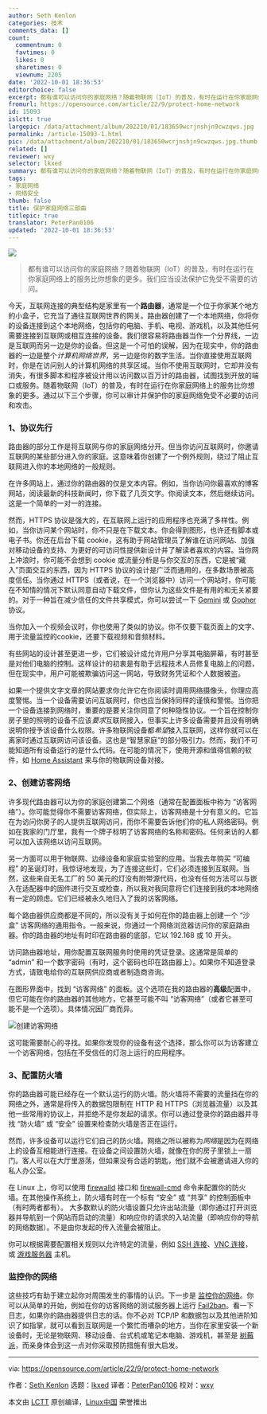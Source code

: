 ```yaml
---
author: Seth Kenlon
categories: 技术
comments_data: []
count:
  commentnum: 0
  favtimes: 0
  likes: 0
  sharetimes: 0
  viewnum: 2205
date: '2022-10-01 18:36:53'
editorchoice: false
excerpt: 都有谁可以访问你的家庭网络？随着物联网（IoT）的普及，有时在运行在你家庭网络上的服务比你想象的更多。我们应当设法保护它免受不需要的访问。
fromurl: https://opensource.com/article/22/9/protect-home-network
id: 15093
islctt: true
largepic: /data/attachment/album/202210/01/183650wcrjnshjn9cwzqws.jpg
permalink: /article-15093-1.html
pic: /data/attachment/album/202210/01/183650wcrjnshjn9cwzqws.jpg.thumb.jpg
related: []
reviewer: wxy
selector: lkxed
summary: 都有谁可以访问你的家庭网络？随着物联网（IoT）的普及，有时在运行在你家庭网络上的服务比你想象的更多。我们应当设法保护它免受不需要的访问。
tags:
- 家庭网络
- 网络安全
thumb: false
title: 保护家庭网络三部曲
titlepic: true
translator: PeterPan0106
updated: '2022-10-01 18:36:53'
---
```


![](/data/attachment/album/202210/01/183650wcrjnshjn9cwzqws.jpg)



> 
> 都有谁可以访问你的家庭网络？随着物联网（IoT）的普及，有时在运行在你家庭网络上的服务比你想象的更多。我们应当设法保护它免受不需要的访问。
> 
> 
> 


今天，互联网连接的典型结构是家里有一个**路由器**，通常是一个位于你家某个地方的小盒子，它充当了通往互联网世界的网关。路由器创建了一个本地网络，你将你的设备连接到这个本地网络，包括你的电脑、手机、电视、游戏机，以及其他任何需要连接到互联网或相互连接的设备。我们很容易将路由器当作一个分界线，一边是互联网而另一边是你的设备。但这是一个可怕的误解，因为在现实中，你的路由器的一边是整个*计算机网络世界*，另一边是你的数字生活。当你直接使用互联网时，你是在访问别人的计算机网络的共享区域。当你不使用互联网时，它却并没有消失，有很多脚本和程序被设计用以访问数以百万计的路由器，试图找到开放的端口或服务。随着物联网（IoT）的普及，有时在运行在你家庭网络上的服务比你想象的更多。通过以下三个步骤，你可以审计并保护你的家庭网络免受不必要的访问和攻击。


### 1、协议先行


路由器的部分工作是将互联网与你的家庭网络分开。但当你访问互联网时，你邀请互联网的某些部分进入你的家庭。这意味着你创建了一个例外规则，绕过了阻止互联网进入你的本地网络的一般规则。


在许多网站上，通过你的路由器的仅是文本内容。例如，当你访问你最喜欢的博客网站，阅读最新的科技新闻时，你下载了几页文字。你阅读文本，然后继续访问。这是一个简单的一对一的连接。


然而，HTTPS 协议是强大的，在互联网上运行的应用程序也充满了多样性。例如，当你访问某个网站时，你不只是在下载文本。你会得到图形，也许还有脚本或电子书。你还在后台下载 cookie，这有助于网站管理员了解谁在访问网站、加强对移动设备的支持、为更好的可访问性提供新设计并了解读者喜欢的内容。当你网上冲浪时，你可能不会想到 cookie 或流量分析是与你交互的东西，它是被“藏入”页面交互的东西，因为 HTTPS 协议的设计是广泛而通用的，在多数场景被高度信任。当你通过 HTTPS（或者说，在一个浏览器中）访问一个网站时，你可能在不知情的情况下默认同意自动下载文件，但你认为这些文件是有用的和无关紧要的。对于一种旨在减少信任的文件共享模式，你可以尝试一下 [Gemini](https://opensource.com/article/20/10/gemini-internet-protocol) 或 [Gopher](https://opensource.com/article/16/12/yearbook-compute-its-1989#gopher) 协议。


当你加入一个视频会议时，你也使用了类似的协议。你不仅要下载页面上的文字、用于流量监控的cookie，还要下载视频和音频材料。


有些网站的设计甚至更进一步，它们被设计成允许用户分享其电脑屏幕，有时甚至是对他们电脑的控制。这样设计的初衷是有助于远程技术人员修复电脑上的问题，但在现实中，用户可能被欺骗访问这一网站，导致财务凭证和个人数据被盗。


如果一个提供文字文章的网站要求你允许它在你阅读时调用网络摄像头，你理应高度警惕。当一个设备需要访问互联网时，你也应当保持同样的谨慎和警惕。当你把一个设备连接到网络时，重要的是要关注你同意了何种隐性协议。一个旨在控制你房子里的照明的设备不应该*要求*互联网接入，但事实上许多设备需要并且没有明确说明你授予该设备什么权限。许多物联网设备都*希望*接入互联网，这样你就可以在离家时通过互联网访问该设备。这也是“智慧家庭”的部分吸引力。然而，我们不可能知道所有设备运行的是什么代码。在可能的情况下，使用开源和值得信赖的软件，如 [Home Assistant](https://opensource.com/article/20/12/home-assistant) 来与你的物联网设备对接。


### 2、创建访客网络


许多现代路由器可以为你的家庭创建第二个网络（通常在配置面板中称为 “访客网络”）。你可能觉得你不需要访客网络，但实际上，访客网络是十分有意义的。它旨在为访问你房子的人提供互联网访问，而你不需要告诉他们你的私人网络密码。例如在我家的门厅里，我有一个牌子标明了访客网络的名称和密码。任何来访的人都可以加入该网络以访问互联网。


另一方面可以用于物联网、边缘设备和家庭实验室的应用。当我去年购买 “可编程” 的圣诞灯时，我惊讶地发现，为了连接这些灯，它们必须连接到互联网。当然，这些来自无名工厂的 50 美元的灯没有附带源代码，也没有任何方法可以与嵌入在适配器中的固件进行交互或检查，所以我对我同意将它们连接到我的本地网络有一定的顾虑。它们已经被永久地归入了我的访客网络。


每个路由器供应商都是不同的，所以没有关于如何在你的路由器上创建一个 “沙盒” 访客网络的通用指令。一般来说，你通过一个网络浏览器访问你的家庭路由器。你的路由器的地址有时印在路由器的底部，它以 192.168 或 10 开头。


访问路由器地址，用你配置互联网服务时使用的凭证登录。这通常是简单的 “admin” 和一个数字密码（有时，这个密码也印在路由器上）。如果你不知道登录方式，请致电给你的互联网供应商或者制造商咨询。


在图形界面中，找到 “访客网络” 的面板。这个选项在我的路由器的**高级**配置中，但它可能在你的路由器的其他地方，它甚至可能不叫 “访客网络”（或者它甚至可能不是一个选项）。具体情况因厂商而异。


![创建访客网络](/data/attachment/album/202210/01/183653azj2jbzzub6qh9h6.jpg)


这可能需要耐心的寻找。如果你发现你的设备有这个选择，那么你可以为访客建立一个访客网络，包括在不受信任的灯泡上运行的应用程序。


### 3、配置防火墙


你的路由器可能已经存在一个默认运行的防火墙。防火墙将不需要的流量挡在你的网络之外，通常是将传入的数据包限制在 HTTP 和 HTTPS（浏览器流量）以及其他一些常用的协议上，并拒绝不是你发起的请求。你可以通过登录你的路由器并寻找 “防火墙” 或 “安全” 设置来检查防火墙是否正在运行。


然而，许多设备可以运行它们自己的防火墙。网络之所以被称为*网络*是因为在网络上的设备互相能进行连接。在设备之间设置防火墙，就像在你的房子里锁上一扇门。客人可以在大厅里游荡，但如果没有合适的钥匙，他们就不会被邀请进入你的私人办公室。


在 Linux 上，你可以使用 [firewalld](https://opensource.com/article/19/7/make-linux-stronger-firewalls) 接口和 [firewall-cmd](https://www.redhat.com/sysadmin/secure-linux-network-firewall-cmd) 命令来配置你的防火墙。在其他操作系统上，防火墙有时在一个标有 “安全” 或 “共享” 的控制面板中（有时两者都有）。 大多数默认的防火墙设置只允许出站流量（即你通过打开浏览器并导航到一个网站而启动的流量）和响应你的请求的入站流量（即响应你的导航的网络数据）。不是由你发起的传入流量会被阻止。


你可以根据需要配置相关规则以允许特定的流量，例如 [SSH 连接](https://www.redhat.com/sysadmin/access-remote-systems-ssh)、[VNC 连接](https://www.redhat.com/sysadmin/accessing-remote-desktops)，或 [游戏服务器](https://opensource.com/article/18/5/maptool) 主机。


### 监控你的网络


这些技巧有助于建立起你对周围发生的事情的认识。下一步是 [监控你的网络](https://opensource.com/article/19/2/network-monitoring-tools)。你可以从简单的开始，例如在你的访客网络的测试服务器上运行 [Fail2ban](https://www.redhat.com/sysadmin/protect-systems-fail2ban)。看一下日志，如果你的路由器提供日志的话。你不必对 TCP/IP 和数据包以及其他进阶知识了如指掌，就可以看到互联网是一个繁忙而嘈杂的地方，当你在家里安装一个新设备时，无论是物联网、移动设备、台式机或笔记本电脑、游戏机，甚至是 [树莓派](https://opensource.com/article/22/3/raspberry-pi-projects-2022)，而亲身体会到这一点对你采取预防措施有很大启发。




---


via: <https://opensource.com/article/22/9/protect-home-network>


作者：[Seth Kenlon](https://opensource.com/users/seth) 选题：[lkxed](https://github.com/lkxed) 译者：[PeterPan0106](https://github.com/PeterPan0106) 校对：[wxy](https://github.com/wxy)


本文由 [LCTT](https://github.com/LCTT/TranslateProject) 原创编译，[Linux中国](https://linux.cn/) 荣誉推出